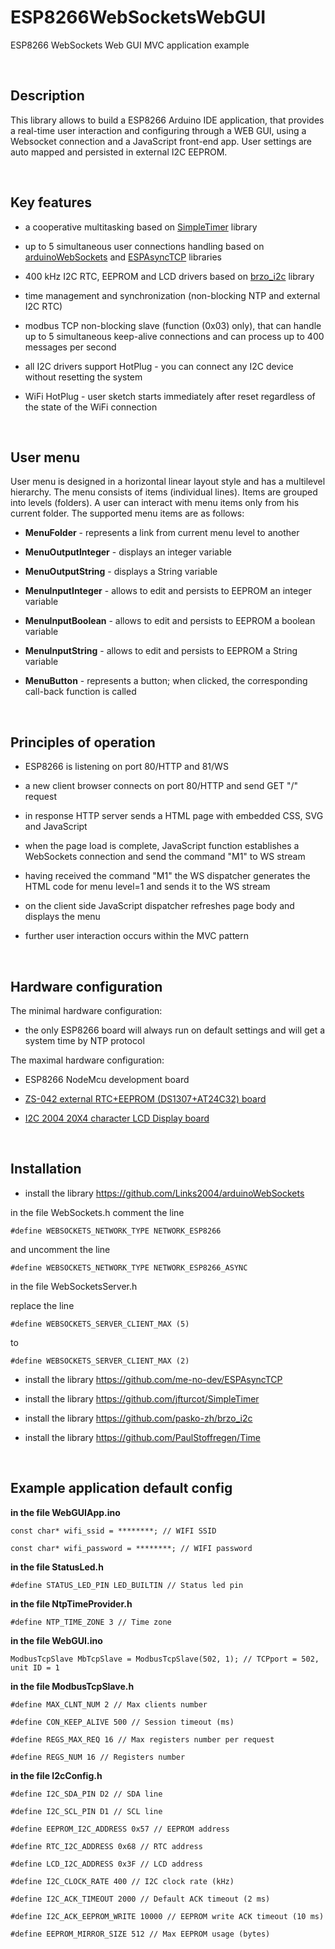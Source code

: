 ESP8266WebSocketsWebGUI
=======================

ESP8266 WebSockets Web GUI MVC application example

 

Description
-----------

This library allows to build a ESP8266 Arduino IDE application, that provides a
real-time user interaction and configuring through a WEB GUI, using a Websocket
connection and a JavaScript front-end app. User settings are auto mapped and
persisted in external I2C EEPROM.

 

Key features
------------

-   a cooperative multitasking based on
    [SimpleTimer](https://github.com/jfturcot/SimpleTimer) library

-   up to 5 simultaneous user connections handling based on
    [arduinoWebSockets](https://github.com/Links2004/arduinoWebSockets) and
    [ESPAsyncTCP](https://github.com/me-no-dev/ESPAsyncTCP) libraries

-   400 kHz I2C RTC, EEPROM and LCD drivers based on
    [brzo_i2c](https://github.com/pasko-zh/brzo_i2c) library

-   time management and synchronization (non-blocking NTP and external I2C RTC)

-   modbus TCP non-blocking slave (function (0x03) only), that can handle up to
    5 simultaneous keep-alive connections and can process up to 400 messages per
    second

-   all I2C drivers support HotPlug - you can connect any I2C device without
    resetting the system

-   WiFi HotPlug - user sketch starts immediately after reset regardless of the
    state of the WiFi connection

 

User menu
---------

User menu is designed in a horizontal linear layout style and has a multilevel
hierarchy. The menu consists of items (individual lines). Items are grouped into
levels (folders). А user can interact with menu items only from his current
folder. The supported menu items are as follows:

-   **MenuFolder** - represents a link from current menu level to another

-   **MenuOutputInteger** - displays an integer variable

-   **MenuOutputString** - displays a String variable

-   **MenuInputInteger** - allows to edit and persists to EEPROM an integer
    variable

-   **MenuInputBoolean** - allows to edit and persists to EEPROM a boolean
    variable

-   **MenuInputString** - allows to edit and persists to EEPROM a String
    variable

-   **MenuButton** - represents a button; when clicked, the corresponding
    call-back function is called

 

Principles of operation
-----------------------

-   ESP8266 is listening on port 80/HTTP and 81/WS

-   a new client browser connects on port 80/HTTP and send GET "/" request

-   in response HTTP server sends a HTML page with embedded CSS, SVG and
    JavaScript

-   when the page load is complete, JavaScript function establishes a WebSockets
    connection and send the command "M1" to WS stream

-   having received the command "M1" the WS dispatcher generates the HTML code
    for menu level=1 and sends it to the WS stream

-   on the client side JavaScript dispatcher refreshes page body and displays
    the menu

-   further user interaction occurs within the MVC pattern

 

Hardware configuration
----------------------

The minimal hardware configuration:

-   the only ESP8266 board will always run on default settings and will get a
    system time by NTP protocol

The maximal hardware configuration:

-   ESP8266 NodeMcu development board

-   [ZS-042 external RTC+EEPROM (DS1307+AT24C32)
    board](https://ru.aliexpress.com/item/DS3231-AT24C32-IIC-High-Precision-RTC-Module-Clock-Timer-Memory-Module/32666603579.html)

-   [I2C 2004 20X4 character LCD Display
    board](https://ru.aliexpress.com/item/IIC-I2C-TWI-SP-Interface2004-20x4/32675169557.html)

 

Installation
------------

-   install the library https://github.com/Links2004/arduinoWebSockets

in the file WebSockets.h comment the line

~~~~~~~~~~~~~~~~~~~~~~~~~~~~~~~~~~~~~~~~~~~~~~~~~~~~~~~~~~~~~~~~~~~~~~~~~~~~~~~~
#define WEBSOCKETS_NETWORK_TYPE NETWORK_ESP8266
~~~~~~~~~~~~~~~~~~~~~~~~~~~~~~~~~~~~~~~~~~~~~~~~~~~~~~~~~~~~~~~~~~~~~~~~~~~~~~~~

and uncomment the line

~~~~~~~~~~~~~~~~~~~~~~~~~~~~~~~~~~~~~~~~~~~~~~~~~~~~~~~~~~~~~~~~~~~~~~~~~~~~~~~~
#define WEBSOCKETS_NETWORK_TYPE NETWORK_ESP8266_ASYNC
~~~~~~~~~~~~~~~~~~~~~~~~~~~~~~~~~~~~~~~~~~~~~~~~~~~~~~~~~~~~~~~~~~~~~~~~~~~~~~~~

in the file WebSocketsServer.h

replace the line

~~~~~~~~~~~~~~~~~~~~~~~~~~~~~~~~~~~~~~~~~~~~~~~~~~~~~~~~~~~~~~~~~~~~~~~~~~~~~~~~
#define WEBSOCKETS_SERVER_CLIENT_MAX (5)
~~~~~~~~~~~~~~~~~~~~~~~~~~~~~~~~~~~~~~~~~~~~~~~~~~~~~~~~~~~~~~~~~~~~~~~~~~~~~~~~

to

~~~~~~~~~~~~~~~~~~~~~~~~~~~~~~~~~~~~~~~~~~~~~~~~~~~~~~~~~~~~~~~~~~~~~~~~~~~~~~~~
#define WEBSOCKETS_SERVER_CLIENT_MAX (2)
~~~~~~~~~~~~~~~~~~~~~~~~~~~~~~~~~~~~~~~~~~~~~~~~~~~~~~~~~~~~~~~~~~~~~~~~~~~~~~~~

-   install the library https://github.com/me-no-dev/ESPAsyncTCP

-   install the library https://github.com/jfturcot/SimpleTimer

-   install the library https://github.com/pasko-zh/brzo_i2c

-   install the library https://github.com/PaulStoffregen/Time

 

Example application default config
----------------------------------

**in the file WebGUIApp.ino**

~~~~~~~~~~~~~~~~~~~~~~~~~~~~~~~~~~~~~~~~~~~~~~~~~~~~~~~~~~~~~~~~~~~~~~~~~~~~~~~~
const char* wifi_ssid = ********; // WIFI SSID
~~~~~~~~~~~~~~~~~~~~~~~~~~~~~~~~~~~~~~~~~~~~~~~~~~~~~~~~~~~~~~~~~~~~~~~~~~~~~~~~

~~~~~~~~~~~~~~~~~~~~~~~~~~~~~~~~~~~~~~~~~~~~~~~~~~~~~~~~~~~~~~~~~~~~~~~~~~~~~~~~
const char* wifi_password = ********; // WIFI password
~~~~~~~~~~~~~~~~~~~~~~~~~~~~~~~~~~~~~~~~~~~~~~~~~~~~~~~~~~~~~~~~~~~~~~~~~~~~~~~~

**in the file StatusLed.h**

~~~~~~~~~~~~~~~~~~~~~~~~~~~~~~~~~~~~~~~~~~~~~~~~~~~~~~~~~~~~~~~~~~~~~~~~~~~~~~~~
#define STATUS_LED_PIN LED_BUILTIN // Status led pin
~~~~~~~~~~~~~~~~~~~~~~~~~~~~~~~~~~~~~~~~~~~~~~~~~~~~~~~~~~~~~~~~~~~~~~~~~~~~~~~~

**in the file NtpTimeProvider.h**

~~~~~~~~~~~~~~~~~~~~~~~~~~~~~~~~~~~~~~~~~~~~~~~~~~~~~~~~~~~~~~~~~~~~~~~~~~~~~~~~
#define NTP_TIME_ZONE 3 // Time zone
~~~~~~~~~~~~~~~~~~~~~~~~~~~~~~~~~~~~~~~~~~~~~~~~~~~~~~~~~~~~~~~~~~~~~~~~~~~~~~~~

**in the file WebGUI.ino**

~~~~~~~~~~~~~~~~~~~~~~~~~~~~~~~~~~~~~~~~~~~~~~~~~~~~~~~~~~~~~~~~~~~~~~~~~~~~~~~~
ModbusTcpSlave MbTcpSlave = ModbusTcpSlave(502, 1); // TCPport = 502, unit ID = 1
~~~~~~~~~~~~~~~~~~~~~~~~~~~~~~~~~~~~~~~~~~~~~~~~~~~~~~~~~~~~~~~~~~~~~~~~~~~~~~~~

**in the file ModbusTcpSlave.h**

~~~~~~~~~~~~~~~~~~~~~~~~~~~~~~~~~~~~~~~~~~~~~~~~~~~~~~~~~~~~~~~~~~~~~~~~~~~~~~~~
#define MAX_CLNT_NUM 2 // Max clients number
~~~~~~~~~~~~~~~~~~~~~~~~~~~~~~~~~~~~~~~~~~~~~~~~~~~~~~~~~~~~~~~~~~~~~~~~~~~~~~~~

~~~~~~~~~~~~~~~~~~~~~~~~~~~~~~~~~~~~~~~~~~~~~~~~~~~~~~~~~~~~~~~~~~~~~~~~~~~~~~~~
#define CON_KEEP_ALIVE 500 // Session timeout (ms)
~~~~~~~~~~~~~~~~~~~~~~~~~~~~~~~~~~~~~~~~~~~~~~~~~~~~~~~~~~~~~~~~~~~~~~~~~~~~~~~~

~~~~~~~~~~~~~~~~~~~~~~~~~~~~~~~~~~~~~~~~~~~~~~~~~~~~~~~~~~~~~~~~~~~~~~~~~~~~~~~~
#define REGS_MAX_REQ 16 // Max registers number per request
~~~~~~~~~~~~~~~~~~~~~~~~~~~~~~~~~~~~~~~~~~~~~~~~~~~~~~~~~~~~~~~~~~~~~~~~~~~~~~~~

~~~~~~~~~~~~~~~~~~~~~~~~~~~~~~~~~~~~~~~~~~~~~~~~~~~~~~~~~~~~~~~~~~~~~~~~~~~~~~~~
#define REGS_NUM 16 // Registers number
~~~~~~~~~~~~~~~~~~~~~~~~~~~~~~~~~~~~~~~~~~~~~~~~~~~~~~~~~~~~~~~~~~~~~~~~~~~~~~~~

**in the file I2cConfig.h**

~~~~~~~~~~~~~~~~~~~~~~~~~~~~~~~~~~~~~~~~~~~~~~~~~~~~~~~~~~~~~~~~~~~~~~~~~~~~~~~~
#define I2C_SDA_PIN D2 // SDA line
~~~~~~~~~~~~~~~~~~~~~~~~~~~~~~~~~~~~~~~~~~~~~~~~~~~~~~~~~~~~~~~~~~~~~~~~~~~~~~~~

~~~~~~~~~~~~~~~~~~~~~~~~~~~~~~~~~~~~~~~~~~~~~~~~~~~~~~~~~~~~~~~~~~~~~~~~~~~~~~~~
#define I2C_SCL_PIN D1 // SCL line
~~~~~~~~~~~~~~~~~~~~~~~~~~~~~~~~~~~~~~~~~~~~~~~~~~~~~~~~~~~~~~~~~~~~~~~~~~~~~~~~

~~~~~~~~~~~~~~~~~~~~~~~~~~~~~~~~~~~~~~~~~~~~~~~~~~~~~~~~~~~~~~~~~~~~~~~~~~~~~~~~
#define EEPROM_I2C_ADDRESS 0x57 // EEPROM address
~~~~~~~~~~~~~~~~~~~~~~~~~~~~~~~~~~~~~~~~~~~~~~~~~~~~~~~~~~~~~~~~~~~~~~~~~~~~~~~~

~~~~~~~~~~~~~~~~~~~~~~~~~~~~~~~~~~~~~~~~~~~~~~~~~~~~~~~~~~~~~~~~~~~~~~~~~~~~~~~~
#define RTC_I2C_ADDRESS 0x68 // RTC address
~~~~~~~~~~~~~~~~~~~~~~~~~~~~~~~~~~~~~~~~~~~~~~~~~~~~~~~~~~~~~~~~~~~~~~~~~~~~~~~~

~~~~~~~~~~~~~~~~~~~~~~~~~~~~~~~~~~~~~~~~~~~~~~~~~~~~~~~~~~~~~~~~~~~~~~~~~~~~~~~~
#define LCD_I2C_ADDRESS 0x3F // LCD address
~~~~~~~~~~~~~~~~~~~~~~~~~~~~~~~~~~~~~~~~~~~~~~~~~~~~~~~~~~~~~~~~~~~~~~~~~~~~~~~~

~~~~~~~~~~~~~~~~~~~~~~~~~~~~~~~~~~~~~~~~~~~~~~~~~~~~~~~~~~~~~~~~~~~~~~~~~~~~~~~~
#define I2C_CLOCK_RATE 400 // I2C clock rate (kHz)
~~~~~~~~~~~~~~~~~~~~~~~~~~~~~~~~~~~~~~~~~~~~~~~~~~~~~~~~~~~~~~~~~~~~~~~~~~~~~~~~

~~~~~~~~~~~~~~~~~~~~~~~~~~~~~~~~~~~~~~~~~~~~~~~~~~~~~~~~~~~~~~~~~~~~~~~~~~~~~~~~
#define I2C_ACK_TIMEOUT 2000 // Default ACK timeout (2 ms)
~~~~~~~~~~~~~~~~~~~~~~~~~~~~~~~~~~~~~~~~~~~~~~~~~~~~~~~~~~~~~~~~~~~~~~~~~~~~~~~~

~~~~~~~~~~~~~~~~~~~~~~~~~~~~~~~~~~~~~~~~~~~~~~~~~~~~~~~~~~~~~~~~~~~~~~~~~~~~~~~~
#define I2C_ACK_EEPROM_WRITE 10000 // EEPROM write ACK timeout (10 ms)
~~~~~~~~~~~~~~~~~~~~~~~~~~~~~~~~~~~~~~~~~~~~~~~~~~~~~~~~~~~~~~~~~~~~~~~~~~~~~~~~

~~~~~~~~~~~~~~~~~~~~~~~~~~~~~~~~~~~~~~~~~~~~~~~~~~~~~~~~~~~~~~~~~~~~~~~~~~~~~~~~
#define EEPROM_MIRROR_SIZE 512 // Max EEPROM usage (bytes)
~~~~~~~~~~~~~~~~~~~~~~~~~~~~~~~~~~~~~~~~~~~~~~~~~~~~~~~~~~~~~~~~~~~~~~~~~~~~~~~~
